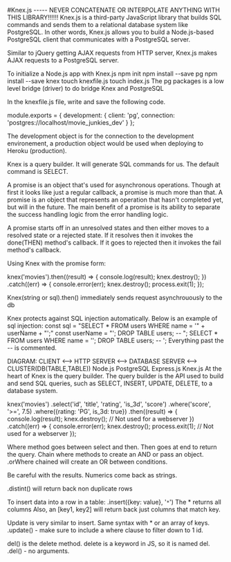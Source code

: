 #Knex.js ----- NEVER CONCATENATE OR INTERPOLATE ANYTHING WITH THIS LIBRARY!!!!!!
Knex.js is a third-party JavaScript library that builds SQL commands and sends them to a relational database system like PostgreSQL. In other words, Knex.js allows you to build a Node.js-based PostgreSQL client that communicates with a PostgreSQL server.

Similar to jQuery getting AJAX requests from HTTP server, Knex.js makes AJAX requests to a PostgreSQL server.

To initialize a Node.js app with Knex.js
npm init
npm install --save pg
npm install --save knex
touch knexfile.js
touch index.js
The pg packages is a low level bridge (driver) to do bridge Knex and PostgreSQL

In the knexfile.js file, write and save the following code.

module.exports = {
  development: {
    client: 'pg',
    connection: 'postgres://localhost/movie_junkies_dev'
  }
};

The development object is for the connection to the development environement, a production object would be used when deploying to Heroku (production).

Knex is a query builder. It will generate SQL commands for us. The default command is SELECT.

A promise is an object that's used for asynchronous operations. Though at first it looks like just a regular callback, a promise is much more than that. A promise is an object that represents an operation that hasn't completed yet, but will in the future. The main benefit of a promise is its ability to separate the success handling logic from the error handling logic.

A promise starts off in an unresolved states and then either moves to a resolved state or a rejected state. If it resolves then it invokes the done(THEN) method's callback. If it goes to rejected then it invokes the fail method's callback.

Using Knex with the promise form:

knex('movies').then((result) => {
  console.log(result);
  knex.destroy();
})
.catch((err) => {
  console.error(err);
  knex.destroy();
  process.exit(1);
});

Knex(string or sql).then() immediately sends request asynchrouously to the db

Knex protects against SQL injection automatically.
Below is an example of sql injection:
const sql = "SELECT * FROM users WHERE name = '" + userName + "';"
const userName = "'; DROP TABLE users; -- ";
SELECT * FROM users WHERE name = ''; DROP TABLE users; -- ';
Everything past the -- is commented.

DIAGRAM:
CLIENT <--> HTTP SERVER <--> DATABASE SERVER <--> CLUSTER(DB(TABLE,TABLE))
            Node.js          PostgreSQL
            Express.js
            Knex.js
At the heart of Knex is the query builder. The query builder is the API used to build and send SQL queries, such as SELECT, INSERT, UPDATE, DELETE, to a database system.

knex('movies')
  .select('id', 'title', 'rating', 'is_3d', 'score')
  .where('score', '>=', 7.5)
  .where({rating: 'PG', is_3d: true})
  .then((result) => {
    console.log(result);
    knex.destroy(); // Not used for a webserver
  })
  .catch((err) => {
    console.error(err);
    knex.destroy();
    process.exit(1); // Not used for a webserver
  });

Where method goes between select and then. Then goes at end to return the query. Chain where methods to create an AND or pass an object. .orWhere chained will create an OR between conditions.

Be careful with the results. Numerics come back as strings.

.distint() will return back non duplicate rows

To insert data into a row in a table:
.insert({key: value}, '`*`') The * returns all columns Also, an [key1, key2] will return back just columns that match key.

Update is very similar to insert. Same syntax with * or an array of keys.
.update() - make sure to include a where clause to filter down to 1 id.

del() is the delete method. delete is a keyword in JS, so it is named del.
.del() - no arguments.

